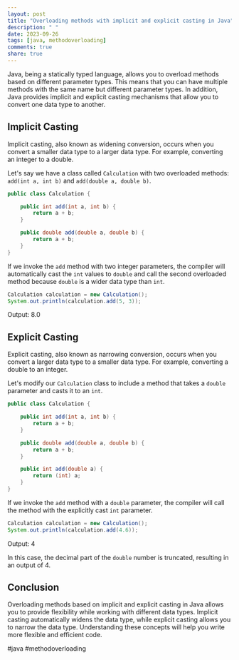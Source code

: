 ```yaml
---
layout: post
title: "Overloading methods with implicit and explicit casting in Java"
description: " "
date: 2023-09-26
tags: [java, methodoverloading]
comments: true
share: true
---
```


Java, being a statically typed language, allows you to overload methods based on different parameter types. This means that you can have multiple methods with the same name but different parameter types. In addition, Java provides implicit and explicit casting mechanisms that allow you to convert one data type to another.

## Implicit Casting

Implicit casting, also known as widening conversion, occurs when you convert a smaller data type to a larger data type. For example, converting an integer to a double.

Let's say we have a class called `Calculation` with two overloaded methods: `add(int a, int b)` and `add(double a, double b)`. 

```java
public class Calculation {

    public int add(int a, int b) {
        return a + b;
    }

    public double add(double a, double b) {
        return a + b;
    }
}
```

If we invoke the `add` method with two integer parameters, the compiler will automatically cast the `int` values to `double` and call the second overloaded method because `double` is a wider data type than `int`.

```java
Calculation calculation = new Calculation();
System.out.println(calculation.add(5, 3));
```
Output: 8.0

## Explicit Casting

Explicit casting, also known as narrowing conversion, occurs when you convert a larger data type to a smaller data type. For example, converting a double to an integer.

Let's modify our `Calculation` class to include a method that takes a `double` parameter and casts it to an `int`.

```java
public class Calculation {

    public int add(int a, int b) {
        return a + b;
    }

    public double add(double a, double b) {
        return a + b;
    }

    public int add(double a) {
        return (int) a;
    }
}
```

If we invoke the `add` method with a `double` parameter, the compiler will call the method with the explicitly cast `int` parameter.

```java
Calculation calculation = new Calculation();
System.out.println(calculation.add(4.6));
```
Output: 4

In this case, the decimal part of the `double` number is truncated, resulting in an output of 4.

## Conclusion

Overloading methods based on implicit and explicit casting in Java allows you to provide flexibility while working with different data types. Implicit casting automatically widens the data type, while explicit casting allows you to narrow the data type. Understanding these concepts will help you write more flexible and efficient code.

#java #methodoverloading